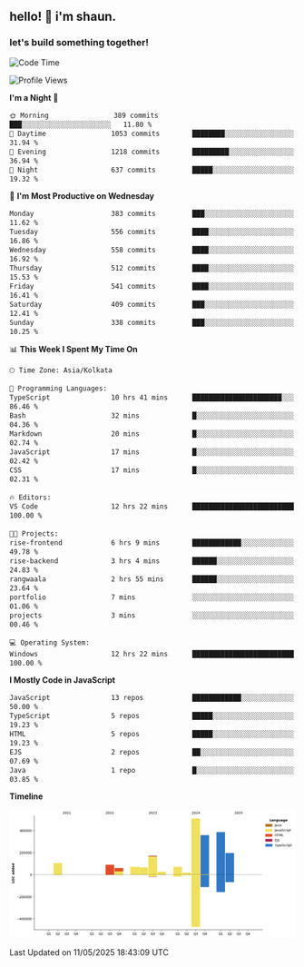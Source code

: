## hello! 👋 i'm shaun. 
### let's build something together!
<!--START_SECTION:waka-->
![Code Time](http://img.shields.io/badge/Code%20Time-196%20hrs%2018%20mins-blue)

![Profile Views](http://img.shields.io/badge/Profile%20Views-1-blue)

**I'm a Night 🦉** 

```text
🌞 Morning                389 commits         ███░░░░░░░░░░░░░░░░░░░░░░   11.80 % 
🌆 Daytime                1053 commits        ████████░░░░░░░░░░░░░░░░░   31.94 % 
🌃 Evening                1218 commits        █████████░░░░░░░░░░░░░░░░   36.94 % 
🌙 Night                  637 commits         █████░░░░░░░░░░░░░░░░░░░░   19.32 % 
```
📅 **I'm Most Productive on Wednesday** 

```text
Monday                   383 commits         ███░░░░░░░░░░░░░░░░░░░░░░   11.62 % 
Tuesday                  556 commits         ████░░░░░░░░░░░░░░░░░░░░░   16.86 % 
Wednesday                558 commits         ████░░░░░░░░░░░░░░░░░░░░░   16.92 % 
Thursday                 512 commits         ████░░░░░░░░░░░░░░░░░░░░░   15.53 % 
Friday                   541 commits         ████░░░░░░░░░░░░░░░░░░░░░   16.41 % 
Saturday                 409 commits         ███░░░░░░░░░░░░░░░░░░░░░░   12.41 % 
Sunday                   338 commits         ███░░░░░░░░░░░░░░░░░░░░░░   10.25 % 
```


📊 **This Week I Spent My Time On** 

```text
🕑︎ Time Zone: Asia/Kolkata

💬 Programming Languages: 
TypeScript               10 hrs 41 mins      ██████████████████████░░░   86.46 % 
Bash                     32 mins             █░░░░░░░░░░░░░░░░░░░░░░░░   04.36 % 
Markdown                 20 mins             █░░░░░░░░░░░░░░░░░░░░░░░░   02.74 % 
JavaScript               17 mins             █░░░░░░░░░░░░░░░░░░░░░░░░   02.42 % 
CSS                      17 mins             █░░░░░░░░░░░░░░░░░░░░░░░░   02.31 % 

🔥 Editors: 
VS Code                  12 hrs 22 mins      █████████████████████████   100.00 % 

🐱‍💻 Projects: 
rise-frontend            6 hrs 9 mins        ████████████░░░░░░░░░░░░░   49.78 % 
rise-backend             3 hrs 4 mins        ██████░░░░░░░░░░░░░░░░░░░   24.83 % 
rangwaala                2 hrs 55 mins       ██████░░░░░░░░░░░░░░░░░░░   23.64 % 
portfolio                7 mins              ░░░░░░░░░░░░░░░░░░░░░░░░░   01.06 % 
projects                 3 mins              ░░░░░░░░░░░░░░░░░░░░░░░░░   00.46 % 

💻 Operating System: 
Windows                  12 hrs 22 mins      █████████████████████████   100.00 % 
```

**I Mostly Code in JavaScript** 

```text
JavaScript               13 repos            ████████████░░░░░░░░░░░░░   50.00 % 
TypeScript               5 repos             █████░░░░░░░░░░░░░░░░░░░░   19.23 % 
HTML                     5 repos             █████░░░░░░░░░░░░░░░░░░░░   19.23 % 
EJS                      2 repos             ██░░░░░░░░░░░░░░░░░░░░░░░   07.69 % 
Java                     1 repo              █░░░░░░░░░░░░░░░░░░░░░░░░   03.85 % 
```



**Timeline**

![Lines of Code chart](https://raw.githubusercontent.com/ShaunDaniel/ShaunDaniel/main/assets/bar_graph.png)


 Last Updated on 11/05/2025 18:43:09 UTC
<!--END_SECTION:waka-->
